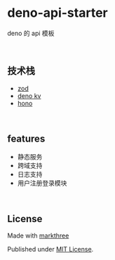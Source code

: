 # deno-api-starter

deno 的 api 模板

<br />

## 技术栈

- [zod](https://zod.dev)
- [deno kv](https://deno.com/kv)
- [hono](https://github.com/honojs/hono)

<br />

## features

- 静态服务
- 跨域支持
- 日志支持
- 用户注册登录模块

<br />

## License

Made with [markthree](https://github.com/markthree/)

Published under [MIT License](./LICENSE).
